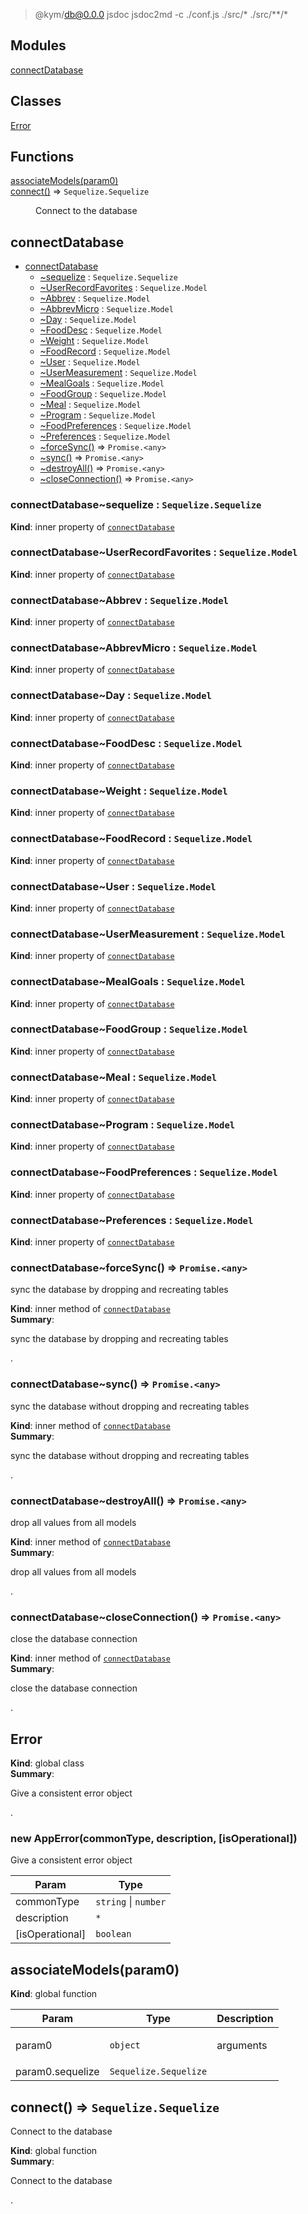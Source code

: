 
> @kym/db@0.0.0 jsdoc
> jsdoc2md -c ./conf.js ./src/* ./src/**/*

## Modules

<dl>
<dt><a href="#module_connectDatabase">connectDatabase</a></dt>
<dd></dd>
</dl>

## Classes

<dl>
<dt><a href="#Error">Error</a></dt>
<dd></dd>
</dl>

## Functions

<dl>
<dt><a href="#associateModels">associateModels(param0)</a></dt>
<dd></dd>
<dt><a href="#connect">connect()</a> ⇒ <code>Sequelize.Sequelize</code></dt>
<dd><p>Connect to the database</p></dd>
</dl>

<a name="module_connectDatabase"></a>

## connectDatabase

* [connectDatabase](#module_connectDatabase)
    * [~sequelize](#module_connectDatabase..sequelize) : <code>Sequelize.Sequelize</code>
    * [~UserRecordFavorites](#module_connectDatabase..UserRecordFavorites) : <code>Sequelize.Model</code>
    * [~Abbrev](#module_connectDatabase..Abbrev) : <code>Sequelize.Model</code>
    * [~AbbrevMicro](#module_connectDatabase..AbbrevMicro) : <code>Sequelize.Model</code>
    * [~Day](#module_connectDatabase..Day) : <code>Sequelize.Model</code>
    * [~FoodDesc](#module_connectDatabase..FoodDesc) : <code>Sequelize.Model</code>
    * [~Weight](#module_connectDatabase..Weight) : <code>Sequelize.Model</code>
    * [~FoodRecord](#module_connectDatabase..FoodRecord) : <code>Sequelize.Model</code>
    * [~User](#module_connectDatabase..User) : <code>Sequelize.Model</code>
    * [~UserMeasurement](#module_connectDatabase..UserMeasurement) : <code>Sequelize.Model</code>
    * [~MealGoals](#module_connectDatabase..MealGoals) : <code>Sequelize.Model</code>
    * [~FoodGroup](#module_connectDatabase..FoodGroup) : <code>Sequelize.Model</code>
    * [~Meal](#module_connectDatabase..Meal) : <code>Sequelize.Model</code>
    * [~Program](#module_connectDatabase..Program) : <code>Sequelize.Model</code>
    * [~FoodPreferences](#module_connectDatabase..FoodPreferences) : <code>Sequelize.Model</code>
    * [~Preferences](#module_connectDatabase..Preferences) : <code>Sequelize.Model</code>
    * [~forceSync()](#module_connectDatabase..forceSync) ⇒ <code>Promise.&lt;any&gt;</code>
    * [~sync()](#module_connectDatabase..sync) ⇒ <code>Promise.&lt;any&gt;</code>
    * [~destroyAll()](#module_connectDatabase..destroyAll) ⇒ <code>Promise.&lt;any&gt;</code>
    * [~closeConnection()](#module_connectDatabase..closeConnection) ⇒ <code>Promise.&lt;any&gt;</code>

<a name="module_connectDatabase..sequelize"></a>

### connectDatabase~sequelize : <code>Sequelize.Sequelize</code>
**Kind**: inner property of [<code>connectDatabase</code>](#module_connectDatabase)  
<a name="module_connectDatabase..UserRecordFavorites"></a>

### connectDatabase~UserRecordFavorites : <code>Sequelize.Model</code>
**Kind**: inner property of [<code>connectDatabase</code>](#module_connectDatabase)  
<a name="module_connectDatabase..Abbrev"></a>

### connectDatabase~Abbrev : <code>Sequelize.Model</code>
**Kind**: inner property of [<code>connectDatabase</code>](#module_connectDatabase)  
<a name="module_connectDatabase..AbbrevMicro"></a>

### connectDatabase~AbbrevMicro : <code>Sequelize.Model</code>
**Kind**: inner property of [<code>connectDatabase</code>](#module_connectDatabase)  
<a name="module_connectDatabase..Day"></a>

### connectDatabase~Day : <code>Sequelize.Model</code>
**Kind**: inner property of [<code>connectDatabase</code>](#module_connectDatabase)  
<a name="module_connectDatabase..FoodDesc"></a>

### connectDatabase~FoodDesc : <code>Sequelize.Model</code>
**Kind**: inner property of [<code>connectDatabase</code>](#module_connectDatabase)  
<a name="module_connectDatabase..Weight"></a>

### connectDatabase~Weight : <code>Sequelize.Model</code>
**Kind**: inner property of [<code>connectDatabase</code>](#module_connectDatabase)  
<a name="module_connectDatabase..FoodRecord"></a>

### connectDatabase~FoodRecord : <code>Sequelize.Model</code>
**Kind**: inner property of [<code>connectDatabase</code>](#module_connectDatabase)  
<a name="module_connectDatabase..User"></a>

### connectDatabase~User : <code>Sequelize.Model</code>
**Kind**: inner property of [<code>connectDatabase</code>](#module_connectDatabase)  
<a name="module_connectDatabase..UserMeasurement"></a>

### connectDatabase~UserMeasurement : <code>Sequelize.Model</code>
**Kind**: inner property of [<code>connectDatabase</code>](#module_connectDatabase)  
<a name="module_connectDatabase..MealGoals"></a>

### connectDatabase~MealGoals : <code>Sequelize.Model</code>
**Kind**: inner property of [<code>connectDatabase</code>](#module_connectDatabase)  
<a name="module_connectDatabase..FoodGroup"></a>

### connectDatabase~FoodGroup : <code>Sequelize.Model</code>
**Kind**: inner property of [<code>connectDatabase</code>](#module_connectDatabase)  
<a name="module_connectDatabase..Meal"></a>

### connectDatabase~Meal : <code>Sequelize.Model</code>
**Kind**: inner property of [<code>connectDatabase</code>](#module_connectDatabase)  
<a name="module_connectDatabase..Program"></a>

### connectDatabase~Program : <code>Sequelize.Model</code>
**Kind**: inner property of [<code>connectDatabase</code>](#module_connectDatabase)  
<a name="module_connectDatabase..FoodPreferences"></a>

### connectDatabase~FoodPreferences : <code>Sequelize.Model</code>
**Kind**: inner property of [<code>connectDatabase</code>](#module_connectDatabase)  
<a name="module_connectDatabase..Preferences"></a>

### connectDatabase~Preferences : <code>Sequelize.Model</code>
**Kind**: inner property of [<code>connectDatabase</code>](#module_connectDatabase)  
<a name="module_connectDatabase..forceSync"></a>

### connectDatabase~forceSync() ⇒ <code>Promise.&lt;any&gt;</code>
<p>sync the database by dropping and recreating tables</p>

**Kind**: inner method of [<code>connectDatabase</code>](#module_connectDatabase)  
**Summary**: <p>sync the database by dropping and recreating tables</p>.  
<a name="module_connectDatabase..sync"></a>

### connectDatabase~sync() ⇒ <code>Promise.&lt;any&gt;</code>
<p>sync the database without dropping and recreating tables</p>

**Kind**: inner method of [<code>connectDatabase</code>](#module_connectDatabase)  
**Summary**: <p>sync the database without dropping and recreating tables</p>.  
<a name="module_connectDatabase..destroyAll"></a>

### connectDatabase~destroyAll() ⇒ <code>Promise.&lt;any&gt;</code>
<p>drop all values from all models</p>

**Kind**: inner method of [<code>connectDatabase</code>](#module_connectDatabase)  
**Summary**: <p>drop all values from all models</p>.  
<a name="module_connectDatabase..closeConnection"></a>

### connectDatabase~closeConnection() ⇒ <code>Promise.&lt;any&gt;</code>
<p>close the database connection</p>

**Kind**: inner method of [<code>connectDatabase</code>](#module_connectDatabase)  
**Summary**: <p>close the database connection</p>.  
<a name="Error"></a>

## Error
**Kind**: global class  
**Summary**: <p>Give a consistent error object</p>.  
<a name="new_Error_new"></a>

### new AppError(commonType, description, [isOperational])
<p>Give a consistent error object</p>


| Param | Type |
| --- | --- |
| commonType | <code>string</code> \| <code>number</code> | 
| description | <code>\*</code> | 
| [isOperational] | <code>boolean</code> | 

<a name="associateModels"></a>

## associateModels(param0)
**Kind**: global function  

| Param | Type | Description |
| --- | --- | --- |
| param0 | <code>object</code> | <p>arguments</p> |
| param0.sequelize | <code>Sequelize.Sequelize</code> |  |

<a name="connect"></a>

## connect() ⇒ <code>Sequelize.Sequelize</code>
<p>Connect to the database</p>

**Kind**: global function  
**Summary**: <p>Connect to the database</p>.  
